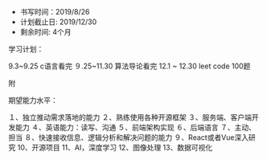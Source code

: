 - 书写时间：2019/8/26
- 计划截止日: 2019/12/30
- 剩余时间: 4个月

学习计划：

9.3~9.25 c语言看完
９.25~11.30 算法导论看完
12.1 ~ 12.30 leet code 100题

附

期望能力水平：

１、独立推动需求落地的能力
２、熟练使用各种开源框架
３、服务端、客户端开发能力
４、英语能力：读写、沟通
５、前端架构实现
６、后端语言
７、主动、担当
８、快速接收信息、逻辑分析和解决问题的能力
９、React或者Vue深入研究
10、开源项目
11、AI，深度学习
12、图像处理
13、数据可视化